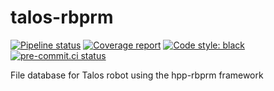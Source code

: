 # talos-rbprm

[![Pipeline status](https://gitlab.laas.fr/humanoid-path-planner/talos-rbprm/badges/master/pipeline.svg)](https://gitlab.laas.fr/humanoid-path-planner/talos-rbprm/commits/master)
[![Coverage report](https://gitlab.laas.fr/humanoid-path-planner/talos-rbprm/badges/master/coverage.svg?job=doc-coverage)](https://gepettoweb.laas.fr/doc/humanoid-path-planner/talos-rbprm/master/coverage/)
[![Code style: black](https://img.shields.io/badge/code%20style-black-000000.svg)](https://github.com/psf/black)
[![pre-commit.ci status](https://results.pre-commit.ci/badge/github/humanoid-path-planner/talos-rbprm/master.svg)](https://results.pre-commit.ci/latest/github/humanoid-path-planner/talos-rbprm)

File database for Talos robot using the hpp-rbprm framework
